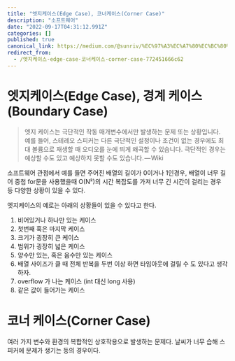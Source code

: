 ```yaml
---
title: "엣지케이스(Edge Case), 코너케이스(Corner Case)"
description: "소프트웨어"
date: "2022-09-17T04:31:12.991Z"
categories: []
published: true
canonical_link: https://medium.com/@sunriv/%EC%97%A3%EC%A7%80%EC%BC%80%EC%9D%B4%EC%8A%A4-edge-case-%EC%BD%94%EB%84%88%EC%BC%80%EC%9D%B4%EC%8A%A4-corner-case-772451666c62
redirect_from:
  - /엣지케이스-edge-case-코너케이스-corner-case-772451666c62
---
```


# 엣지케이스(Edge Case), 경계 케이스(Boundary Case)

> 엣지 케이스는 극단적인 작동 매개변수에서만 발생하는 문제 또는 상황입니다. 예를 들어, 스테레오 스피커는 다른 극단적인 설정이나 조건이 없는 경우에도 최대 볼륨으로 재생할 때 오디오를 눈에 띄게 왜곡할 수 있습니다. 극단적인 경우는 예상할 수도 있고 예상하지 못할 수도 있습니다. — Wiki

소프트웨어 관점에서 예를 들면 주어진 배열의 길이가 0이거나 1인경우, 배열이 너무 길어 중첩 for문을 사용했을때 O(N²)의 시간 복잡도를 가져 너무 긴 시간이 걸리는 경우 등 다양한 상황이 있을 수 있다.

엣지케이스의 예로는 아래의 상황들이 있을 수 있다고 한다.

1. 비어있거나 하나만 있는 케이스  
2. 첫번째 혹은 마지막 케이스  
3. 크기가 굉장히 큰 케이스  
4. 범위가 굉장히 넓은 케이스  
5. 양수만 있는, 혹은 음수만 있는 케이스  
6. 배열 사이즈가 클 때 전체 반복을 두번 이상 하면 타임아웃에 걸릴 수 도 있다고 생각하자.  
7. overflow 가 나는 케이스 (int 대신 long 사용)  
8. 같은 값이 들어가는 케이스

# 코너 케이스(Corner Case)

여러 가지 변수와 환경의 복합적인 상호작용으로 발생하는 문제다. 날씨가 너무 습해 스피커에 문제가 생기는 등의 경우이다.
